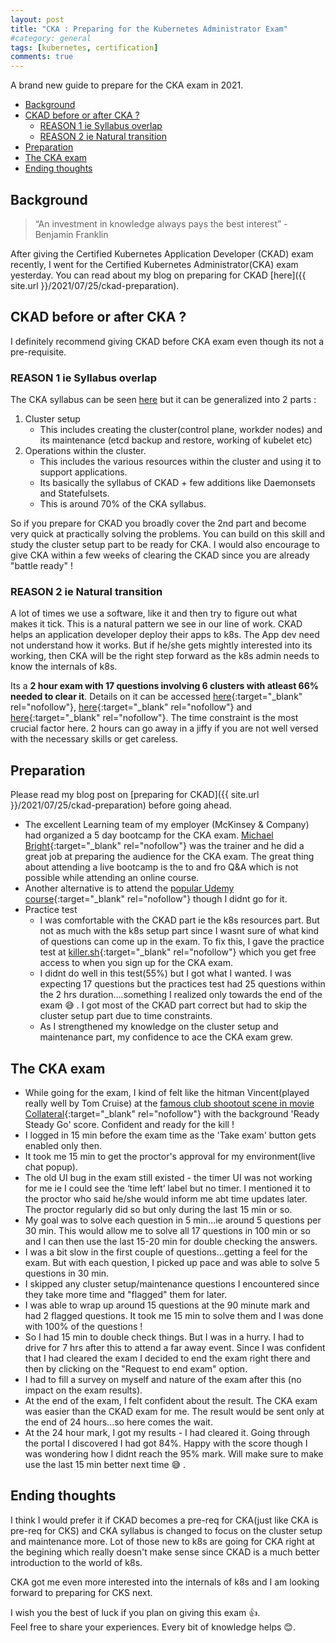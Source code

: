 ```yaml
---
layout: post
title: "CKA : Preparing for the Kubernetes Administrator Exam"
#category: general
tags: [kubernetes, certification]
comments: true
---
```


A brand new guide to prepare for the CKA exam in 2021.

<!-- TOC -->

- [Background](#background)
- [CKAD before or after CKA ?](#ckad-before-or-after-cka-)
  - [REASON 1 ie Syllabus overlap](#reason-1-ie-syllabus-overlap)
  - [REASON 2 ie Natural transition](#reason-2-ie-natural-transition)
- [Preparation](#preparation)
- [The CKA exam](#the-cka-exam)
- [Ending thoughts](#ending-thoughts)

<!-- /TOC -->
## Background

> “An investment in knowledge always pays the best interest” - Benjamin Franklin

After giving the Certified Kubernetes Application Developer (CKAD) exam recently, I went for the Certified Kubernetes Administrator(CKA) exam yesterday.
You can read about my blog on preparing for CKAD [here]({{ site.url }}/2021/07/25/ckad-preparation).

## CKAD before or after CKA ?

I definitely recommend giving CKAD before CKA exam even though its not a pre-requisite.

### REASON 1 ie Syllabus overlap

The CKA syllabus can be seen [here](https://www.cncf.io/certification/cka/) but it can be generalized into 2 parts :

1. Cluster setup
   - This includes creating the cluster(control plane, workder nodes) and its maintenance (etcd backup and restore, working of kubelet etc)
2. Operations within the cluster.
   - This includes the various resources within the cluster and using it to support applications.
   - Its basically the syllabus of CKAD + few additions like Daemonsets and Statefulsets.
   - This is around 70% of the CKA syllabus.

So if you prepare for CKAD you broadly cover the 2nd part and become very quick at practically solving the problems. You can build on this skill and study the cluster setup part to be ready for CKA.
I would also encourage to give CKA within a few weeks of clearing the CKAD since you are already "battle ready" !

### REASON 2 ie Natural transition

A lot of times we use a software, like it and then try to figure out what makes it tick. This is a natural pattern we see in our line of work. CKAD helps an application developer deploy their apps to k8s. The App dev need not understand how it works. But if he/she gets mightly interested into its working, then CKA will be the right step forward as the k8s admin needs to know the internals of k8s.

Its a **2 hour exam with 17 questions involving 6 clusters with atleast 66% needed to clear it**. Details on it can be accessed [here](https://docs.linuxfoundation.org/tc-docs/certification/tips-cka-and-ckad){:target="_blank" rel="nofollow"}, [here](https://www.cncf.io/certification/cka/){:target="_blank" rel="nofollow"} and [here](https://docs.linuxfoundation.org/tc-docs/certification/faq-cka-ckad-cks#what-score-is-needed-to-pass-the-exam){:target="_blank" rel="nofollow"}. The time constraint is the most crucial factor here. 2 hours can go away in a jiffy if you are not well versed with the necessary skills or get careless.

## Preparation

Please read my blog post on [preparing for CKAD]({{ site.url }}/2021/07/25/ckad-preparation) before going ahead.

- The excellent Learning team of my employer (McKinsey & Company) had organized a 5 day bootcamp for the CKA exam. [Michael Bright](https://www.linkedin.com/in/mjbright/){:target="_blank" rel="nofollow"} was the trainer and he did a great job at preparing the audience for the CKA exam. The great thing about attending a live bootcamp is the to and fro Q&A which is not possible while attending an online course.
- Another alternative is to attend the [popular Udemy course](https://mckinsey.udemy.com/course/certified-kubernetes-administrator-with-practice-tests/){:target="_blank" rel="nofollow"} though I didnt go for it.
- Practice test
  - I was comfortable with the CKAD part ie the k8s resources part. But not as much with the k8s setup part since I wasnt sure of what kind of questions can come up in the exam. To fix this, I gave the practice test at [killer.sh](https://killer.sh){:target="_blank" rel="nofollow"} which you get free access to when you sign up for the CKA exam.
  - I didnt do well in this test(55%) but I got what I wanted. I was expecting 17 questions but the practices test had 25 questions within the 2 hrs duration....something I realized only towards the end of the exam :sweat_smile: . I got most of the CKAD part correct but had to skip the cluster setup part due to time constraints.
  - As I strengthened my knowledge on the cluster setup and maintenance part, my confidence to ace the CKA exam grew.

## The CKA exam

- While going for the exam, I kind of felt like the hitman Vincent(played really well by Tom Cruise) at the [famous club shootout scene in movie Collateral](https://www.youtube.com/watch?v=d9_n6wwkIHM){:target="_blank" rel="nofollow"} with the background 'Ready Steady Go' score. Confident and ready for the kill !
- I logged in 15 min before the exam time as the 'Take exam' button gets enabled only then.
- It took me 15 min to get the proctor's approval for my environment(live chat popup).
- The old UI bug in the exam still existed - the timer UI was not working for me ie I could see the ‘time left’ label but no timer. I mentioned it to the proctor who said he/she would inform me abt time updates later. The proctor regularly did so but only during the last 15 min or so.
- My goal was to solve each question in 5 min...ie around 5 questions per 30 min. This would allow me to solve all 17 questions in 100 min or so and I can then use the last 15-20 min for double checking the answers.
- I was a bit slow in the first couple of questions...getting a feel for the exam. But with each question, I picked up pace and was able to solve 5 questions in 30 min.
- I skipped any cluster setup/maintenance questions I encountered since they take more time and "flagged" them for later.
- I was able to wrap up around 15 questions at the 90 minute mark and had 2 flagged questions. It took me 15 min to solve them and I was done with 100% of the questions !
- So I had 15 min to double check things. But I was in a hurry. I had to drive for 7 hrs after this to attend a far away event. Since I was confident that I had cleared the exam I decided to end the exam right there and then by clicking on the "Request to end exam" option.
- I had to fill a survey on myself and nature of the exam after this (no impact on the exam results).
- At the end of the exam, I felt confident about the result. The CKA exam was easier than the CKAD exam for me. The result would be sent only at the end of 24 hours...so here comes the wait.
- At the 24 hour mark, I got my results - I had cleared it. Going through the portal I discovered I had got 84%. Happy with the score though I was wondering how I didnt reach the 95% mark. Will make sure to make use the last 15 min better next time :sweat_smile: .

## Ending thoughts

I think I would prefer it if CKAD becomes a pre-req for CKA(just like CKA is pre-req for CKS) and CKA syllabus is changed to focus on the cluster setup and maintenance more. Lot of those new to k8s are going for CKA right at the begining which really doesn't make sense since CKAD is a much better introduction to the world of k8s.

CKA got me even more interested into the internals of k8s and I am looking forward to preparing for CKS next.

I wish you the best of luck if you plan on giving this exam :thumbsup:.
<br/>Feel free to share your experiences. Every bit of knowledge helps :blush:.
